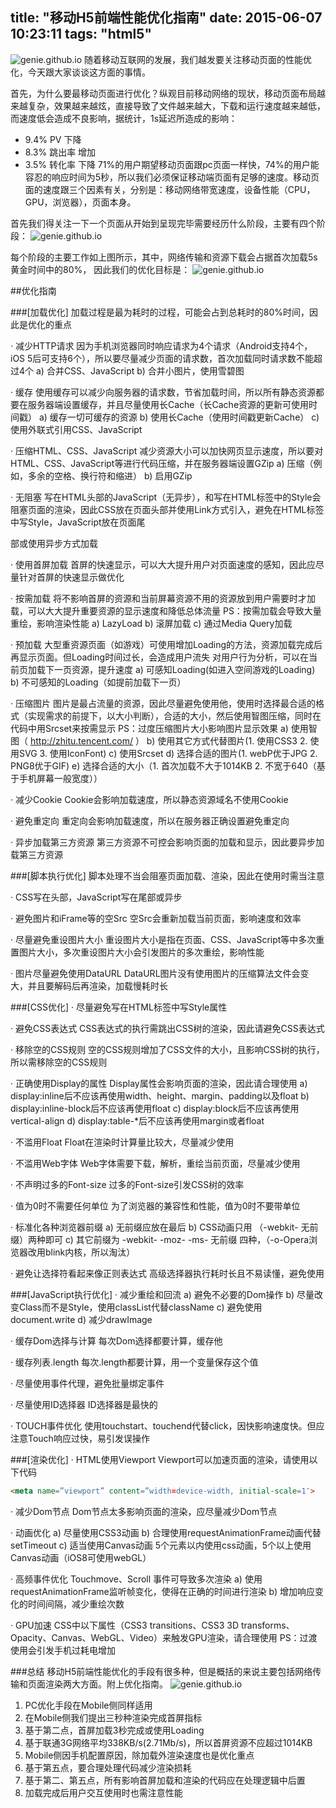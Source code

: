 title: "移动H5前端性能优化指南"
date: 2015-06-07 10:23:11
tags: "html5"
---
![genie.github.io](/assets/31.png)
随着移动互联网的发展，我们越发要关注移动页面的性能优化，今天跟大家谈谈这方面的事情。
<!--more--> 
首先，为什么要最移动页面进行优化？纵观目前移动网络的现状，移动页面布局越来越复杂，效果越来越炫，直接导致了文件越来越大，下载和运行速度越来越低，而速度低会造成不良影响，据统计，1s延迟所造成的影响：
- 9.4% PV 下降
- 8.3% 跳出率 增加
- 3.5% 转化率 下降
71%的用户期望移动页面跟pc页面一样快，74%的用户能容忍的响应时间为5秒，所以我们必须保证移动端页面有足够的速度。移动页面的速度跟三个因素有关，分别是：移动网络带宽速度，设备性能（CPU，GPU，浏览器），页面本身。

首先我们得关注一下一个页面从开始到呈现完毕需要经历什么阶段，主要有四个阶段：
![genie.github.io](/assets/33.jpg)

每个阶段的主要工作如上图所示，其中，网络传输和资源下载会占据首次加载5s黄金时间中的80%， 因此我们的优化目标是：
![genie.github.io](/assets/34.jpg)

##优化指南

###[加载优化]
加载过程是最为耗时的过程，可能会占到总耗时的80%时间，因此是优化的重点

· 减少HTTP请求
因为手机浏览器同时响应请求为4个请求（Android支持4个，iOS 5后可支持6个），所以要尽量减少页面的请求数，首次加载同时请求数不能超过4个
a) 合并CSS、JavaScript
b) 合并小图片，使用雪碧图

· 缓存
使用缓存可以减少向服务器的请求数，节省加载时间，所以所有静态资源都要在服务器端设置缓存，并且尽量使用长Cache（长Cache资源的更新可使用时间戳）
a) 缓存一切可缓存的资源
b) 使用长Cache（使用时间戳更新Cache）
c) 使用外联式引用CSS、JavaScript

· 压缩HTML、CSS、JavaScript
减少资源大小可以加快网页显示速度，所以要对HTML、CSS、JavaScript等进行代码压缩，并在服务器端设置GZip
a) 压缩（例如，多余的空格、换行符和缩进）
b) 启用GZip

· 无阻塞
写在HTML头部的JavaScript（无异步），和写在HTML标签中的Style会阻塞页面的渲染，因此CSS放在页面头部并使用Link方式引入，避免在HTML标签中写Style，JavaScript放在页面尾

部或使用异步方式加载

· 使用首屏加载
首屏的快速显示，可以大大提升用户对页面速度的感知，因此应尽量针对首屏的快速显示做优化

· 按需加载
将不影响首屏的资源和当前屏幕资源不用的资源放到用户需要时才加载，可以大大提升重要资源的显示速度和降低总体流量
PS：按需加载会导致大量重绘，影响渲染性能
a) LazyLoad
b) 滚屏加载
c) 通过Media Query加载

· 预加载
大型重资源页面（如游戏）可使用增加Loading的方法，资源加载完成后再显示页面。但Loading时间过长，会造成用户流失
对用户行为分析，可以在当前页加载下一页资源，提升速度
a) 可感知Loading(如进入空间游戏的Loading)
b) 不可感知的Loading（如提前加载下一页）

· 压缩图片
图片是最占流量的资源，因此尽量避免使用他，使用时选择最合适的格式（实现需求的前提下，以大小判断），合适的大小，然后使用智图压缩，同时在代码中用Srcset来按需显示
PS：过度压缩图片大小影响图片显示效果
a) 使用智图（ http://zhitu.tencent.com/ ）
b) 使用其它方式代替图片(1. 使用CSS3 2. 使用SVG 3. 使用IconFont)
c) 使用Srcset
d) 选择合适的图片(1. webP优于JPG 2. PNG8优于GIF)
e) 选择合适的大小（1. 首次加载不大于1014KB 2. 不宽于640（基于手机屏幕一般宽度））

· 减少Cookie
Cookie会影响加载速度，所以静态资源域名不使用Cookie

· 避免重定向
重定向会影响加载速度，所以在服务器正确设置避免重定向

· 异步加载第三方资源
第三方资源不可控会影响页面的加载和显示，因此要异步加载第三方资源

###[脚本执行优化]
脚本处理不当会阻塞页面加载、渲染，因此在使用时需当注意

· CSS写在头部，JavaScript写在尾部或异步

· 避免图片和iFrame等的空Src
空Src会重新加载当前页面，影响速度和效率

· 尽量避免重设图片大小
重设图片大小是指在页面、CSS、JavaScript等中多次重置图片大小，多次重设图片大小会引发图片的多次重绘，影响性能

· 图片尽量避免使用DataURL
DataURL图片没有使用图片的压缩算法文件会变大，并且要解码后再渲染，加载慢耗时长

###[CSS优化]
· 尽量避免写在HTML标签中写Style属性

· 避免CSS表达式
CSS表达式的执行需跳出CSS树的渲染，因此请避免CSS表达式

· 移除空的CSS规则
空的CSS规则增加了CSS文件的大小，且影响CSS树的执行，所以需移除空的CSS规则

· 正确使用Display的属性
Display属性会影响页面的渲染，因此请合理使用
a) display:inline后不应该再使用width、height、margin、padding以及float
b) display:inline-block后不应该再使用float
c) display:block后不应该再使用vertical-align
d) display:table-*后不应该再使用margin或者float

· 不滥用Float
Float在渲染时计算量比较大，尽量减少使用

· 不滥用Web字体
Web字体需要下载，解析，重绘当前页面，尽量减少使用

· 不声明过多的Font-size
过多的Font-size引发CSS树的效率

· 值为0时不需要任何单位
为了浏览器的兼容性和性能，值为0时不要带单位

· 标准化各种浏览器前缀
a) 无前缀应放在最后
b) CSS动画只用 （-webkit- 无前缀）两种即可
c) 其它前缀为 -webkit- -moz- -ms- 无前缀 四种，（-o-Opera浏览器改用blink内核，所以淘汰）

· 避免让选择符看起来像正则表达式
高级选择器执行耗时长且不易读懂，避免使用

###[JavaScript执行优化]
· 减少重绘和回流
a) 避免不必要的Dom操作
b) 尽量改变Class而不是Style，使用classList代替className
c) 避免使用document.write
d) 减少drawImage

· 缓存Dom选择与计算
每次Dom选择都要计算，缓存他

· 缓存列表.length
每次.length都要计算，用一个变量保存这个值

· 尽量使用事件代理，避免批量绑定事件

· 尽量使用ID选择器
ID选择器是最快的

· TOUCH事件优化
使用touchstart、touchend代替click，因快影响速度快。但应注意Touch响应过快，易引发误操作

###[渲染优化]
· HTML使用Viewport
Viewport可以加速页面的渲染，请使用以下代码
```html
<meta name=”viewport” content=”width=device-width, initial-scale=1″>
```

· 减少Dom节点
Dom节点太多影响页面的渲染，应尽量减少Dom节点

· 动画优化
a) 尽量使用CSS3动画
b) 合理使用requestAnimationFrame动画代替setTimeout
c) 适当使用Canvas动画 5个元素以内使用css动画，5个以上使用Canvas动画（iOS8可使用webGL）

· 高频事件优化
Touchmove、Scroll 事件可导致多次渲染
a) 使用requestAnimationFrame监听帧变化，使得在正确的时间进行渲染
b) 增加响应变化的时间间隔，减少重绘次数

· GPU加速
CSS中以下属性（CSS3 transitions、CSS3 3D transforms、Opacity、Canvas、WebGL、Video）来触发GPU渲染，请合理使用
PS：过渡使用会引发手机过耗电增加

###总结
移动H5前端性能优化的手段有很多种，但是概括的来说主要包括网络传输和页面渲染两大方面。附上优化指南。
![genie.github.io](/assets/32.png)

1. PC优化手段在Mobile侧同样适用
2. 在Mobile侧我们提出三秒种渲染完成首屏指标
3. 基于第二点，首屏加载3秒完成或使用Loading
4. 基于联通3G网络平均338KB/s(2.71Mb/s)，所以首屏资源不应超过1014KB
5. Mobile侧因手机配置原因，除加载外渲染速度也是优化重点
6. 基于第五点，要合理处理代码减少渲染损耗
7. 基于第二、第五点，所有影响首屏加载和渲染的代码应在处理逻辑中后置
8. 加载完成后用户交互使用时也需注意性能
